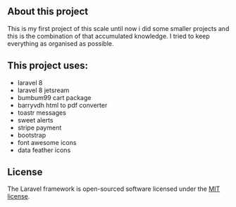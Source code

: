 ## About this project 
This is my first project of this scale until now i did some smaller projects and this is the combination of that accumulated knowledge.
I tried to keep everything as organised as possible.


## This project uses:

- laravel 8
- laravel 8 jetsream
- bumbum99 cart package
- barryvdh html to pdf converter
- toastr messages
- sweet alerts
- stripe payment
- bootstrap
- font awesome icons
- data feather icons



## License

The Laravel framework is open-sourced software licensed under the [MIT license](https://opensource.org/licenses/MIT).
